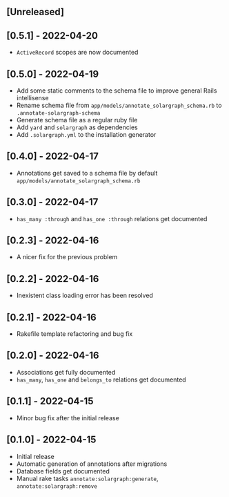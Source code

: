 ## [Unreleased]

## [0.5.1] - 2022-04-20

- `ActiveRecord` scopes are now documented

## [0.5.0] - 2022-04-19

- Add some static comments to the schema file to improve general Rails intellisense
- Rename schema file from `app/models/annotate_solargraph_schema.rb` to `.annotate-solargraph-schema`
- Generate schema file as a regular ruby file
- Add `yard` and `solargraph` as dependencies
- Add `.solargraph.yml` to the installation generator

## [0.4.0] - 2022-04-17

- Annotations get saved to a schema file by default `app/models/annotate_solargraph_schema.rb`

## [0.3.0] - 2022-04-17

- `has_many :through` and `has_one :through` relations get documented

## [0.2.3] - 2022-04-16

- A nicer fix for the previous problem

## [0.2.2] - 2022-04-16

- Inexistent class loading error has been resolved

## [0.2.1] - 2022-04-16

- Rakefile template refactoring and bug fix

## [0.2.0] - 2022-04-16

- Associations get fully documented
- `has_many`, `has_one` and `belongs_to` relations get documented

## [0.1.1] - 2022-04-15

- Minor bug fix after the initial release

## [0.1.0] - 2022-04-15

- Initial release
- Automatic generation of annotations after migrations
- Database fields get documented
- Manual rake tasks `annotate:solargraph:generate`, `annotate:solargraph:remove`
